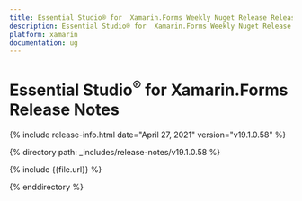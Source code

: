 ```yaml
---
title: Essential Studio® for  Xamarin.Forms Weekly Nuget Release Release Notes  
description: Essential Studio® for  Xamarin.Forms Weekly Nuget Release Release Notes  
platform: xamarin
documentation: ug
---
```


# Essential Studio<sup>®</sup> for  Xamarin.Forms  Release Notes  

{% include release-info.html date="April 27, 2021"  version="v19.1.0.58" %} 


{% directory path: _includes/release-notes/v19.1.0.58 %}

{% include {{file.url}} %}

{% enddirectory %}